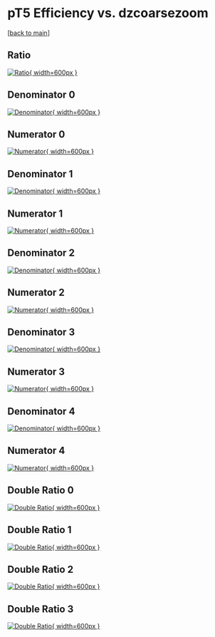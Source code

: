 # pT5 Efficiency vs. dzcoarsezoom

[[back to main](./)]



## Ratio

[![Ratio](../mtv/var/pT5_vtr_0_-1_eff_dzcoarsezoom.png){ width=600px }](../mtv/var/pT5_vtr_0_-1_eff_dzcoarsezoom.pdf)

## Denominator 0

[![Denominator](../mtv/den/pT5_vtr_0_-1_eff_dzcoarsezoom_den0.png){ width=600px }](../mtv/den/pT5_vtr_0_-1_eff_dzcoarsezoom_den0.pdf)

## Numerator 0

[![Numerator](../mtv/num/pT5_vtr_0_-1_eff_dzcoarsezoom_num0.png){ width=600px }](../mtv/num/pT5_vtr_0_-1_eff_dzcoarsezoom_num0.pdf)

## Denominator 1

[![Denominator](../mtv/den/pT5_vtr_0_-1_eff_dzcoarsezoom_den1.png){ width=600px }](../mtv/den/pT5_vtr_0_-1_eff_dzcoarsezoom_den1.pdf)

## Numerator 1

[![Numerator](../mtv/num/pT5_vtr_0_-1_eff_dzcoarsezoom_num1.png){ width=600px }](../mtv/num/pT5_vtr_0_-1_eff_dzcoarsezoom_num1.pdf)

## Denominator 2

[![Denominator](../mtv/den/pT5_vtr_0_-1_eff_dzcoarsezoom_den2.png){ width=600px }](../mtv/den/pT5_vtr_0_-1_eff_dzcoarsezoom_den2.pdf)

## Numerator 2

[![Numerator](../mtv/num/pT5_vtr_0_-1_eff_dzcoarsezoom_num2.png){ width=600px }](../mtv/num/pT5_vtr_0_-1_eff_dzcoarsezoom_num2.pdf)

## Denominator 3

[![Denominator](../mtv/den/pT5_vtr_0_-1_eff_dzcoarsezoom_den3.png){ width=600px }](../mtv/den/pT5_vtr_0_-1_eff_dzcoarsezoom_den3.pdf)

## Numerator 3

[![Numerator](../mtv/num/pT5_vtr_0_-1_eff_dzcoarsezoom_num3.png){ width=600px }](../mtv/num/pT5_vtr_0_-1_eff_dzcoarsezoom_num3.pdf)

## Denominator 4

[![Denominator](../mtv/den/pT5_vtr_0_-1_eff_dzcoarsezoom_den4.png){ width=600px }](../mtv/den/pT5_vtr_0_-1_eff_dzcoarsezoom_den4.pdf)

## Numerator 4

[![Numerator](../mtv/num/pT5_vtr_0_-1_eff_dzcoarsezoom_num4.png){ width=600px }](../mtv/num/pT5_vtr_0_-1_eff_dzcoarsezoom_num4.pdf)

## Double Ratio 0

[![Double Ratio](../mtv/ratio/pT5_vtr_0_-1_eff_dzcoarsezoom_ratio0.png){ width=600px }](../mtv/ratio/pT5_vtr_0_-1_eff_dzcoarsezoom_ratio0.pdf)

## Double Ratio 1

[![Double Ratio](../mtv/ratio/pT5_vtr_0_-1_eff_dzcoarsezoom_ratio1.png){ width=600px }](../mtv/ratio/pT5_vtr_0_-1_eff_dzcoarsezoom_ratio1.pdf)

## Double Ratio 2

[![Double Ratio](../mtv/ratio/pT5_vtr_0_-1_eff_dzcoarsezoom_ratio2.png){ width=600px }](../mtv/ratio/pT5_vtr_0_-1_eff_dzcoarsezoom_ratio2.pdf)

## Double Ratio 3

[![Double Ratio](../mtv/ratio/pT5_vtr_0_-1_eff_dzcoarsezoom_ratio3.png){ width=600px }](../mtv/ratio/pT5_vtr_0_-1_eff_dzcoarsezoom_ratio3.pdf)

